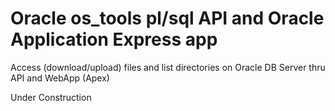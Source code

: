 # Oracle os_tools pl/sql API and Oracle Application Express app

Access (download/upload) files and list directories on Oracle DB Server thru API and WebApp (Apex)

Under Construction
